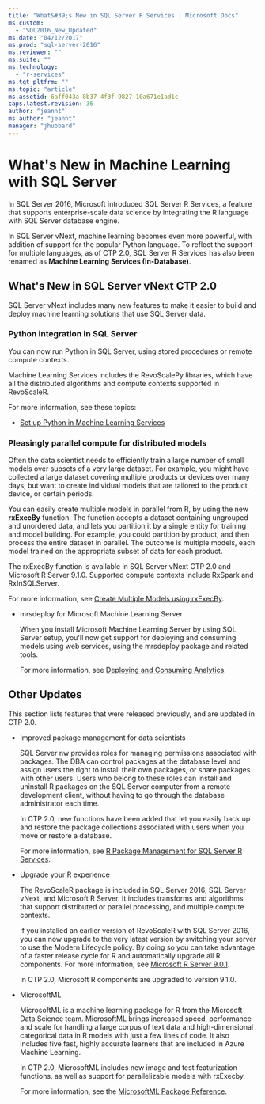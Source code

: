 ```yaml
---
title: "What&#39;s New in SQL Server R Services | Microsoft Docs"
ms.custom: 
  - "SQL2016_New_Updated"
ms.date: "04/12/2017"
ms.prod: "sql-server-2016"
ms.reviewer: ""
ms.suite: ""
ms.technology: 
  - "r-services"
ms.tgt_pltfrm: ""
ms.topic: "article"
ms.assetid: 6aff043a-8b37-4f3f-9827-10a671e1ad1c
caps.latest.revision: 36
author: "jeannt"
ms.author: "jeannt"
manager: "jhubbard"
---
```


# What&#39;s New in Machine Learning with SQL Server

In SQL Server 2016, Microsoft introduced SQL Server R Services, a feature that supports enterprise-scale data science by integrating the R language with SQL Server database engine.  

In SQL Server vNext, machine learning becomes even more powerful, with addition of support for the popular Python language. To reflect the support for multiple languages, as of CTP 2.0, SQL Server R Services has also been renamed as **Machine Learning Services (In-Database)**.

## What's New in SQL Server vNext CTP 2.0

SQL Server vNext includes many new features to make it easier to build and deploy machine learning solutions that use SQL Server data.


### Python integration in SQL Server

You can now run Python in SQL Server, using stored procedures or remote compute contexts. 

Machine Learning Services includes the RevoScalePy libraries, which have all the distributed algorithms and compute contexts supported in RevoScaleR.

For more information, see these topics:

+ [Set up Python in Machine Learning Services](../advanced-analytics/python/setup-python-machine-learning-services.md)


### Pleasingly parallel compute for distributed models

Often the data scientist needs to efficiently train a large number of small models over subsets of a very large dataset. For example, you might have collected a large dataset covering multiple products or devices over many days, but want to create individual models that are tailored to the product, device, or certain periods. 

You can easily create multiple models in parallel from R, by using the new **rxExecBy** function. The function accepts a dataset containing ungrouped and unordered data, and lets you partition it by a single entity for training and model building. For example, you could partition by product, and then process the entire dataset in parallel. The outcome is multiple models, each model trained on the appropriate subset of data for each product.

The rxExecBy function is available in SQL Server vNext CTP 2.0 and Microsoft R Server 9.1.0. Supported compute contexts include RxSpark and RxInSQLServer.

For more information, see [Create Multiple Models using rxExecBy](../advanced-analytics/r/creating-multiple-models-using-rxexecby.md).

+ mrsdeploy for Microsoft Machine Learning Server

   When you install Microsoft Machine Learning Server by using SQL Server setup, you'll now get support for deploying and consuming models using web services, using the mrsdeploy package and related tools.

   For more information, see [Deploying and Consuming Analytics](../advanced-analytics/operationalization-with-mrsdeploy.md).

## Other Updates

This section lists features that were released previously, and are updated in CTP 2.0.

+ Improved package management for data scientists

  SQL Server nw provides roles for managing permissions associated with packages. The DBA can control packages at the database level and assign users the right to install their own packages, or share packages with other users. Users who belong to these roles can install and uninstall R packages on the SQL Server computer from a remote development client, without having to go through the database administrator each time. 

  In CTP 2.0, new functions have been added that let you easily back up and restore the package collections associated with users when you move or restore a database.
  
  For more information, see [R Package Management for SQL Server R Services](../advanced-analytics/r/r-package-management-for-sql-server-r-services.md). 

+ Upgrade your R experience 

  The RevoScaleR package is included in SQL Server 2016, SQL Server vNext, and Microsoft R Server. It includes transforms and algorithms that support distributed or parallel processing, and multiple compute contexts.
  
  If you installed an earlier version of RevoScaleR with SQL Server 2016, you can now upgrade to the very latest version by switching your server to use the Modern Lifecycle policy. By doing so you can take advantage of a faster release cycle for R and automatically upgrade all R components. For more information, see [Microsoft R Server 9.0.1](https://msdn.microsoft.com/microsoft-r/rserver-whats-new).

  In CTP 2.0, Microsoft R components are upgraded to version 9.1.0.

+ MicrosoftML 

   MicrosoftML is a machine learning package for R from the Microsoft Data Science team. MicrosoftML brings increased speed, performance and scale for handling a large corpus of text data and high-dimensional categorical data in R models with just a few lines of code. It also includes five fast, highly accurate learners that are included in Azure Machine Learning.
   
   In CTP 2.0, MicrosoftML includes new image and test featurization functions, as well as support for parallelizable models with rxExecby.

   For more information, see the [MicrosoftML Package Reference](https://msdn.microsoft.com/en-us/microsoft-r/microsoftml/microsoftml).




